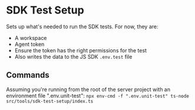 # SDK Test Setup

Sets up what's needed to run the SDK tests. For now, they are:

- A workspace
- Agent token
- Ensure the token has the right permissions for the test
- Also writes the data to the JS SDK `.env.test` file

## Commands

Assuming you're running from the root of the server project with an environment file ".env.unit-test":
`npx env-cmd -f ".env.unit-test" ts-node src/tools/sdk-test-setup/index.ts`
